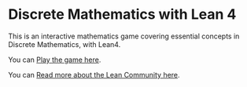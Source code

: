 # Discrete Mathematics with Lean 4

This is an interactive mathematics game covering essential concepts in Discrete Mathematics, with Lean4.

You can [Play the game here](https://adam.math.hhu.de/#/g/shreyvivek/gamemaker). 

You can [Read more about the Lean Community here](https://leanprover-community.github.io/).



